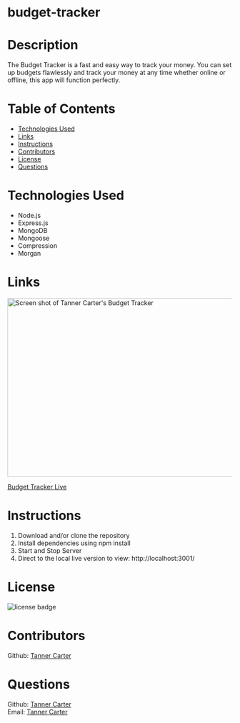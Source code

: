 # budget-tracker

# Description

The Budget Tracker is a fast and easy way to track your money. You can set up budgets flawlessly and track your money at any time whether online or offline, this app will function perfectly.

# Table of Contents

- [Technologies Used](#Technologies-used)
- [Links](#Links)
- [Instructions](#Instructions)
- [Contributors](#Contributors)
- [License](#license)
- [Questions](#questions)

# Technologies Used
- Node.js
- Express.js
- MongoDB
- Mongoose
- Compression
- Morgan


# Links

<img src="https://user-images.githubusercontent.com/80929740/131288573-138b7238-12eb-43e8-ac86-455fda1df2ae.png" width="600" height="400" alt="Screen shot of Tanner Carter's Budget Tracker"/>

[Budget Tracker Live](https://budget-tracker-tannerc.herokuapp.com/)

# Instructions

1. Download and/or clone the repository
2. Install dependencies using npm install
3. Start and Stop Server
4. Direct to the local live version to view: http://localhost:3001/


# License
![license badge](https://img.shields.io/badge/license-MIT-brightgreen)


# Contributors
Github: [Tanner Carter](https://github.com/TannerCarter)

# Questions

Github: [Tanner Carter](https://github.com/TannerCarter) </br>
Email: [Tanner Carter](Nottoday@gmail.com)
